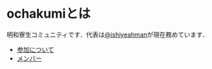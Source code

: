 # ochakumiとは
明和寮生コミュニティです．代表は[@ishiyeahman](https://github.com/ishiyeahman)が現在務めています．
- [参加について](join.md)
- [メンバー](member.md)